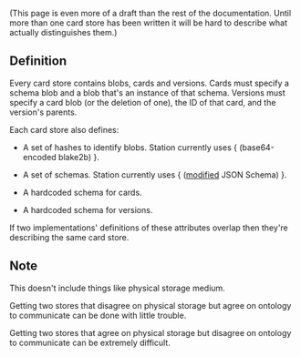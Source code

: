 (This page is even more of a draft than the rest of the documentation. Until more than one card store has been written it will be hard to describe what actually distinguishes them.)

## Definition

Every card store contains blobs, cards and versions. Cards must specify a schema blob and a blob that's an instance of that schema. Versions must specify a card blob (or the deletion of one), the ID of that card, and the version's parents.

Each card store also defines:

+ A set of hashes to identify blobs. Station currently uses { (base64-encoded blake2b) }.

+ A set of schemas. Station currently uses { ([modified](./schema.md) JSON Schema) }.

+ A hardcoded schema for cards.

+ A hardcoded schema for versions.

If two implementations' definitions of these attributes overlap then they're describing the same card store.

## Note

This doesn't include things like physical storage medium.

Getting two stores that disagree on physical storage but agree on ontology to communicate can be done with little trouble.

Getting two stores that agree on physical storage but disagree on ontology to communicate can be extremely difficult.
